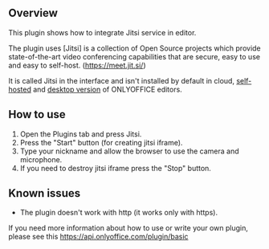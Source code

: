 ## Overview

This plugin shows how to integrate Jitsi service in editor.

The plugin uses [Jitsi] is a collection of Open Source projects which provide state-of-the-art video conferencing capabilities that are secure, easy to use and easy to self-host. (https://meet.jit.si/)

It is called Jitsi in the interface and isn't installed by default in cloud, [self-hosted](https://github.com/ONLYOFFICE/DocumentServer) and [desktop version](https://github.com/ONLYOFFICE/DesktopEditors) of ONLYOFFICE editors. 

## How to use

1. Open the Plugins tab and press Jitsi.
2. Press the "Start" button (for creating jitsi iframe).
3. Type your nickname and allow the browser to use the camera and microphone.
3. If you need to destroy jitsi iframe press the "Stop" button.

## Known issues

* The plugin doesn't work with http (it works only with https).

If you need more information about how to use or write your own plugin, please see this https://api.onlyoffice.com/plugin/basic